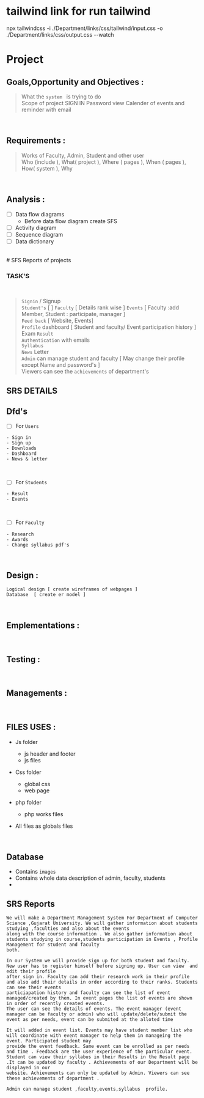 # tailwind link for run tailwind
 npx tailwindcss -i ./Department/links/css/tailwind/input.css -o ./Department/links/css/output.css --watch

# Project

## Goals,Opportunity and Objectives :
> What the `system ` is trying to do \
> Scope of project
> SIGN IN
> Password view
> Calender of events and reminder with email

<br/>

## Requirements :
> Works of Faculty, Admin, Student and other user \
> Who (include ), What( project ), Where ( pages ), When ( pages ), How( system ), Why 

<br/>

## Analysis :
- [ ] Data flow diagrams
    - Before data flow diagram create SFS
- [ ] Activity diagram
- [ ] Sequence diagram
- [ ] Data dictionary

<br/>
# SFS Reports of projects

### TASK'S
</br>

> `Signin` / Signup \
> `Student's` [  ]
> `Faculty` [ Details rank wise ]
> `Events`  [ Faculty :add Member, Student : participate, manager ] \
> `Feed back` [ Website, Events] \
> `Profile` dashboard [ Student and faculty/ Event participation history ] \
> Exam `Result` \
> `Authentication` with emails \
> `Syllabus` \
> `News` Letter \
> `Admin` can manage student and faculty [ May change their profile except Name and password's ]\
> Viewers can see the `achievements` of department's



## SRS DETAILS



## Dfd's
- [ ] For `Users`
```
- Sign in
- Sign up
- Downloads
- Dashboard
- News & letter
```
</br>

- [ ] For `Students`
```
- Result
- Events
```
</br>

- [ ] For `Faculty`
```
- Research
- Awards
- Change syllabus pdf's
```
</br>



## Design :
```
Logical design [ create wireframes of webpages ] 
Database  [ create er model ]
```
<br/>

## Emplementations :
<br/>

## Testing :
<br/>

## Managements :
<br/>

## FILES USES :
- Js folder
  - js header and footer
  - js files

- Css folder
  - global css
  - web page

- php folder
   -  php works files

- All files as globals files

<br/>

##  Database
- Contains  `images`
- Contains whole data description of admin, faculty, students
- 
 

## SRS Reports
```
We will make a Department Management System For Department of Computer Science ,Gujarat University. We will gather information about students studying ,faculties and also about the events 
along with the course information . We also gather information about students studying in course,students participation in Events , Profile Management for student and faculty 
both.
```
```	
In our System we will provide sign up for both student and faculty. New user has to register himself before signing up. User can view  and edit their profile
after sign in. Faculty can add their research work in their profile and also add their details in order according to their ranks. Students can see their events 
particiapation history and faculty can see the list of event managed/created by them. In event pages the list of events are shown in order of recently created events. 
The user can see the details of events. The event manager (event manager can be faculty or admin) who will update/delete/submit the event as per needs, event can be submited at the alloted time 
```
```
It will added in event list. Events may have student member list who will coordinate with event manager to help them in manageing the event. Participated student may
provide the event feedback. Same event can be enrolled as per needs and time . Feedback are the user experience of the particular event. Student can view their syllabus in their Results in the Result page .It can be updated by faculty . Achievements of our Department will be displayed in our 
website. Achievements can only be updated by Admin. Viewers can see these achievements of department . 
```
```
Admin can manage student ,faculty,events,syllabus  profile.
```